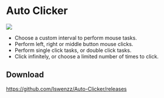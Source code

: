 # Auto Clicker

![](https://i.imgur.com/jYjIcG7.png)

* Choose a custom interval to perform mouse tasks.
* Perform left, right or middle button mouse clicks.
* Perform single click tasks, or double click tasks.
* Click infinitely, or choose a limited number of times to click.

## Download

https://github.com/Iswenzz/Auto-Clicker/releases
